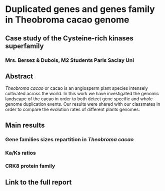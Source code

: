 # Duplicated genes and genes family in Theobroma cacao genome
## Case study of the Cysteine-rich kinases superfamily
### Mrs. Bersez & Dubois, M2 Students Paris Saclay Uni

## Abstract
*Theobroma cacao* or cacao is an angiosperm plant species intensely cultivated across the world. In this work we have investigated the genomic landscape of the cacao in order to both detect gene specific and whole genome duplication events. Our results were shared with our classmates in order to compare the evolution rates of different plants genomes.

## Main results
### Gene families sizes repartition in *Theobroma cacao*
### Ka/Ks ratios
### CRK8 protein family

## Link to the full report
